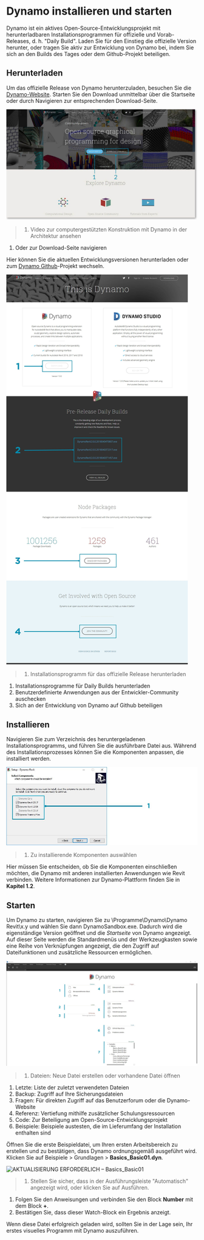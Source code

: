 # Dynamo installieren und starten

Dynamo ist ein aktives Open-Source-Entwicklungsprojekt mit herunterladbaren Installationsprogrammen für offizielle und Vorab-Releases, d. h. "Daily Build". Laden Sie für den Einstieg die offizielle Version herunter, oder tragen Sie aktiv zur Entwicklung von Dynamo bei, indem Sie sich an den Builds des Tages oder dem Github-Projekt beteiligen.

## Herunterladen

Um das offizielle Release von Dynamo herunterzuladen, besuchen Sie die [Dynamo-Website](http://dynamobim.com). Starten Sie den Download unmittelbar über die Startseite oder durch Navigieren zur entsprechenden Download-Seite.

![Startseite der Website](../.gitbook/assets/01-DynamoHomepage.jpg)

> 1. Video zur computergestützten Konstruktion mit Dynamo in der Architektur ansehen

1. Oder zur Download-Seite navigieren

Hier können Sie die aktuellen Entwicklungsversionen herunterladen oder zum [Dynamo Github](https://github.com/DynamoDS/Dynamo)-Projekt wechseln.

![Download-Seite der Website](../.gitbook/assets/02-DynamoDownload.jpg)

> 1. Installationsprogramm für das offizielle Release herunterladen

1. Installationsprogramme für Daily Builds herunterladen
2. Benutzerdefinierte Anwendungen aus der Entwickler-Community auschecken
3. Sich an der Entwicklung von Dynamo auf Github beteiligen

## Installieren

Navigieren Sie zum Verzeichnis des heruntergeladenen Installationsprogramms, und führen Sie die ausführbare Datei aus. Während des Installationsprozesses können Sie die Komponenten anpassen, die installiert werden.

![Einrichtungsfenster](../.gitbook/assets/03-InstallSetup.jpg)

> 1. Zu installierende Komponenten auswählen

Hier müssen Sie entscheiden, ob Sie die Komponenten einschließen möchten, die Dynamo mit anderen installierten Anwendungen wie Revit verbinden. Weitere Informationen zur Dynamo-Plattform finden Sie in **Kapitel 1.2**.

## Starten

Um Dynamo zu starten, navigieren Sie zu \Programme\Dynamo\Dynamo Revit\x.y und wählen Sie dann DynamoSandbox.exe. Dadurch wird die eigenständige Version geöffnet und die _Startseite_ von Dynamo angezeigt. Auf dieser Seite werden die Standardmenüs und der Werkzeugkasten sowie eine Reihe von Verknüpfungen angezeigt, die den Zugriff auf Dateifunktionen und zusätzliche Ressourcen ermöglichen.

![Dynamo-Startseite](../.gitbook/assets/04-DynamoStartpage.jpg)

> 1. Dateien: Neue Datei erstellen oder vorhandene Datei öffnen

1. Letzte: Liste der zuletzt verwendeten Dateien
2. Backup: Zugriff auf Ihre Sicherungsdateien
3. Fragen: Für direkten Zugriff auf das Benutzerforum oder die Dynamo-Website
4. Referenz: Vertiefung mithilfe zusätzlicher Schulungsressourcen
5. Code: Zur Beteiligung am Open-Source-Entwicklungsprojekt
6. Beispiele: Beispiele austesten, die im Lieferumfang der Installation enthalten sind

Öffnen Sie die erste Beispieldatei, um Ihren ersten Arbeitsbereich zu erstellen und zu bestätigen, dass Dynamo ordnungsgemäß ausgeführt wird. Klicken Sie auf Beispiele > Grundlagen > **Basics\_Basic01.dyn**.

![AKTUALISIERUNG ERFORDERLICH – Basics\_Basic01](../.gitbook/assets/05-Basics\_Basic01.jpg)

> 1. Stellen Sie sicher, dass in der Ausführungsleiste "Automatisch" angezeigt wird, oder klicken Sie auf Ausführen.

1. Folgen Sie den Anweisungen und verbinden Sie den Block **Number** mit dem Block **+**.
2. Bestätigen Sie, dass dieser Watch-Block ein Ergebnis anzeigt.

Wenn diese Datei erfolgreich geladen wird, sollten Sie in der Lage sein, Ihr erstes visuelles Programm mit Dynamo auszuführen.
